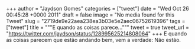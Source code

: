 
+++
author = "Jaydson Gomes"
categories = ["tweet"]
date = "Wed Oct 26 00:45:28 +0000 2011"
draft = false
image = "No media found for this Tweet"
slug = "2719de9e22aea238ea3b03e5e2aec06752619396"
tags = ["tweet"]
title = """E quando as coisas parece..."""
tweet = true
tweet_url = "https://twitter.com/jaydson/status/128995625214808064"
+++
E quando as coisas parecem que estão andando bem, vem a verdade: Não estão.
